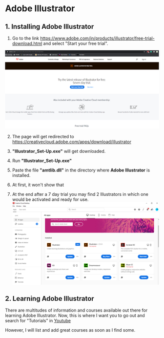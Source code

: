 # Adobe Illustrator

## 1. Installing Adobe Illustrator

1. Go to the link https://www.adobe.com/in/products/illustrator/free-trial-download.html and select "Start your free trial".

![download](imgs/p1.png)

2. The page will get redirected to https://creativecloud.adobe.com/apps/download/illustrator
3. **"Illustrator_Set-Up.exe"** will get downloaded.
4. Run **"Illustrator_Set-Up.exe"**
5. Paste the file **"amtlib.dll"** in the directory where **Adobe Illustrator** is installed.
   
6. At first, it won't show that 
7. At the end after a 7 day trial you may find 2 Illustrators in which one would be activated and ready for use. 
![fin](imgs/p7.png)


## 2. Learning Adobe Illustrator

There are multitudes of information and courses available out there for learning Adobe Illustrator. Now, this is where I want you to go out and search for "Tutorials" in [Youtube](https://youtube.com)


However, I will list and add great courses as soon as I find some.
